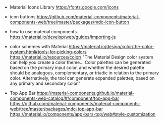 - Material Icons Library
  <https://fonts.google.com/icons>

- icon buttons
  <https://github.com/material-components/material-components-web/tree/master/packages/mdc-icon-button>

- how to use material components.
  <https://material.io/develop/web/guides/importing-js>

- color schemes with Material
  <https://material.io/design/color/the-color-system.html#tools-for-picking-colors>
  <https://material.io/resources/color/>
  "The Material Design color system can help you create a color theme... Color palettes can be generated based on the primary input color, and whether the desired palette should be analogous, complementary, or triadic in relation to the primary color. Alternatively, the tool can generate expanded palettes, based on any primary and secondary color."

- Top App Bar
  <https://material-components.github.io/material-components-web-catalog/#/component/top-app-bar>
  <https://github.com/material-components/material-components-web/tree/master/packages/mdc-top-app-bar>
  <https://material.io/components/app-bars-top/web#style-customization>
